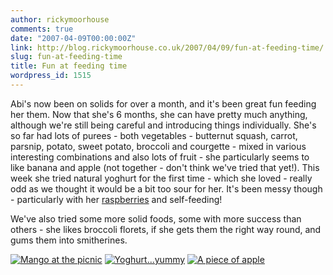```yaml
---
author: rickymoorhouse
comments: true
date: "2007-04-09T00:00:00Z"
link: http://blog.rickymoorhouse.co.uk/2007/04/09/fun-at-feeding-time/
slug: fun-at-feeding-time
title: Fun at feeding time
wordpress_id: 1515
---
```


Abi's now been on solids for over a month, and it's been great fun feeding her them. Now that she's 6 months, she can have pretty much anything, although we're still being careful and introducing things individually. She's so far had lots of purees - both vegetables - butternut squash, carrot, parsnip, potato, sweet potato, broccoli and courgette - mixed in various interesting combinations and also lots of fruit - she particularly seems to like banana and apple (not together - don't think we've tried that yet!). This week she tried natural yoghurt for the first time - which she loved - really odd as we thought it would be a bit too sour for her. It's been messy though - particularly with her [raspberries](http://www.samespirit.net/laura/news/77) and self-feeding!




We've also tried some more solid foods, some with more success than others - she likes broccoli florets, if she gets them the right way round, and gums them into smitherines.





[![Mango at the picnic](/ricky/images/sm_mango.jpg)](/ricky/images/mango.jpg)
[![Yoghurt...yummy](/ricky/images/sm_yoghurt.jpg)](/ricky/images/yoghurt.jpg)
[![A piece of apple](/ricky/images/sm_apple.jpg)](/ricky/images/apple.jpg)

